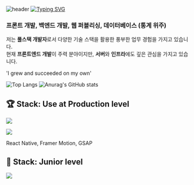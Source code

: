 ![header](https://capsule-render.vercel.app/api?type=waving&color=B8860B&text=&animation=twinkling&height=80)
[![Typing SVG](https://readme-typing-svg.demolab.com?font=Alkatra&weight=500&size=45&duration=3500&pause=3&color=B8860B&center=false&vCenter=false&multiline=true&repeat=true&width=1000&height=100&lines=👋+Hey+there,+I'm+Full-Stack+Marmot)](https://git.io/typing-svg)

### 프론트 개발, 백엔드 개발, 웹 퍼블리싱, 데이터베이스 (통계 위주) 

저는 **풀스택 개발자**로서 다양한 기술 스택을 활용한 풍부한 업무 경험을 가지고 있습니다.    
현재 **프론트엔드 개발**이 주력 분야이지만, **서버**와 **인프라**에도 깊은 관심을 가지고 있습니다.    

'I grew and succeeded on my own'

![Top Langs](https://github-readme-stats.vercel.app/api/top-langs/?username=HappyMarmot123&layout=compact&title_color=E0E0E0&text_color=A0A0A0&bg_color=90,0F1D3F,331A47,663399)
![Anurag's GitHub stats](https://github-readme-stats.vercel.app/api?username=HappyMarmot123&show_icons=true&include_all_commits=true&title_color=E0E0E0&text_color=A0A0A0&bg_color=90,0F1D3F,331A47,663399)  

## 🏆 Stack: Use at Production level

<p align="left">
  <a href="https://skillicons.dev">
    <img src="https://skillicons.dev/icons?i=nextjs,react,vue,tailwind,sass,redux,ts,jquery" />
  </a>
</p>
<p align="left">
  <a href="https://skillicons.dev">
    <img src="https://skillicons.dev/icons?i=mongodb,mysql,supabase,prisma,nodejs,java" />
  </a>
</p>

React Native, Framer Motion, GSAP   
    
## 🌱 Stack: Junior level

<p align="left">
  <a href="https://skillicons.dev/icons?i=css">
    <img src="https://skillicons.dev/icons?i=flutter,dart,aws,docker,figma,firebase,php" />
  </a>
</p>







